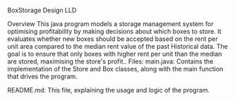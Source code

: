  BoxStorage Design LLD

Overview
This java program models a storage management system for optimising profitability by making decisions about which boxes to store. It evaluates whether new boxes should be accepted based on the rent per unit area compared to the median rent value of the past Historical data. The goal is to ensure that only boxes with higher rent per unit than the median are stored, maximising the store's profit..
Files:
main.java: Contains the implementation of the Store and Box classes, along with the main function that drives the program.

README.md: This file, explaining the usage and logic of the program.

